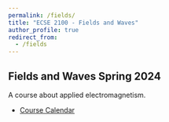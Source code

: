 ```yaml
---
permalink: /fields/
title: "ECSE 2100 - Fields and Waves"
author_profile: true
redirect_from: 
  - /fields
---
```


## Fields and Waves Spring 2024

A course about applied electromagnetism.

* [Course Calendar](https://docs.google.com/spreadsheets/d/18FK5ADgI3jY0-l6Gaq4C-aBn5ZRL7ux0PgevTzNlnSs/edit?usp=sharing)
